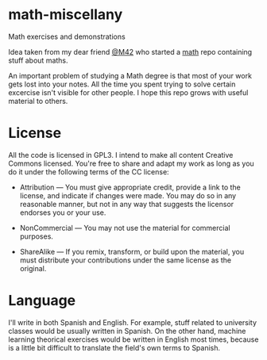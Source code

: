 # math-miscellany

Math exercises and demonstrations

Idea taken from my dear friend [@M42](https://github.com/M42) who started a [math](https://github.com/M42/math) repo containing stuff about maths.

An important problem of studying a Math degree is that most of your work gets lost into your notes. All the time you spent trying to solve certain excercise isn't visible for other people. I hope this repo grows with useful material to others.

# License

All the code is licensed in GPL3. I intend to make all content Creative Commons licensed. You're free to share and adapt my work as long as you do it under the following terms of the CC license:

* Attribution — You must give appropriate credit, provide a link to the license, and indicate if changes were made. You may do so in any reasonable manner, but not in any way that suggests the licensor endorses you or your use.

* NonCommercial — You may not use the material for commercial purposes.

* ShareAlike — If you remix, transform, or build upon the material, you must distribute your contributions under the same license as the original. 

# Language

I'll write in both Spanish and English. For example, stuff related to university classes would be usually written in Spanish. On the other hand, machine learning theorical exercises would be written in English most times, because is a little bit difficult to translate the field's own terms to Spanish.
